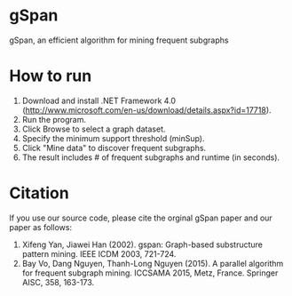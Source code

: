 # gSpan
gSpan, an efficient algorithm for mining frequent subgraphs

# How to run
1. Download and install .NET Framework 4.0 (http://www.microsoft.com/en-us/download/details.aspx?id=17718).
2. Run the program.
3. Click Browse to select a graph dataset.
4. Specify the minimum support threshold (minSup).
5. Click "Mine data" to discover frequent subgraphs.
6. The result includes # of frequent subgraphs and runtime (in seconds).

# Citation
If you use our source code, please cite the orginal gSpan paper and our paper as follows:
1. Xifeng Yan, Jiawei Han (2002). gspan: Graph-based substructure pattern mining. IEEE ICDM 2003, 721-724.
2. Bay Vo, Dang Nguyen, Thanh-Long Nguyen (2015). A parallel algorithm for frequent subgraph mining. ICCSAMA 2015, Metz, France. Springer AISC, 358, 163-173.
